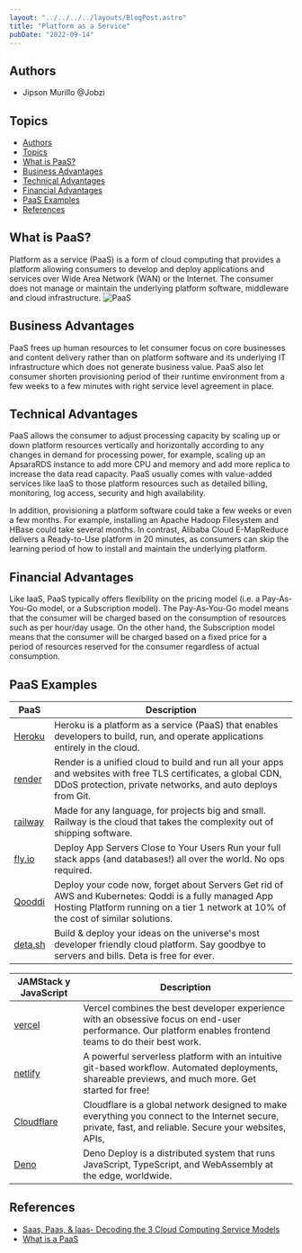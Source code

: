 ```yaml
---
layout: "../../../../layouts/BlogPost.astro"
title: "Platform as a Service"
pubDate: "2022-09-14"
---
```


## Authors

- Jipson Murillo @Jobzi

## Topics

- [Authors](#authors)
- [Topics](#topics)
- [What is PaaS?](#what-is-paas)
- [Business Advantages](#business-advantages)
- [Technical Advantages](#technical-advantages)
- [Financial Advantages](#financial-advantages)
- [PaaS Examples](#paas-examples)
- [References](#references)

## What is PaaS?

Platform as a service (PaaS) is a form of cloud computing that provides a platform allowing consumers to develop and deploy applications and services over Wide Area Network (WAN) or the Internet. The consumer does not manage or maintain the underlying platform software, middleware and cloud infrastructure.
![PaaS](https://miro.medium.com/max/700/0*AFqaYB3NwNSOV6FN.png)

## Business Advantages

PaaS frees up human resources to let consumer focus on core businesses and content delivery rather than on platform software and its underlying IT infrastructure which does not generate business value. PaaS also let consumer shorten provisioning period of their runtime environment from a few weeks to a few minutes with right service level agreement in place.

## Technical Advantages

PaaS allows the consumer to adjust processing capacity by scaling up or down platform resources vertically and horizontally according to any changes in demand for processing power, for example, scaling up an ApsaraRDS instance to add more CPU and memory and add more replica to increase the data read capacity. PaaS usually comes with value-added services like IaaS to those platform resources such as detailed billing, monitoring, log access, security and high availability.

In addition, provisioning a platform software could take a few weeks or even a few months. For example, installing an Apache Hadoop Filesystem and HBase could take several months. In contrast, Alibaba Cloud E-MapReduce delivers a Ready-to-Use platform in 20 minutes, as consumers can skip the learning period of how to install and maintain the underlying platform.

## Financial Advantages

Like IaaS, PaaS typically offers flexibility on the pricing model (i.e. a Pay-As-You-Go model, or a Subscription model). The Pay-As-You-Go model means that the consumer will be charged based on the consumption of resources such as per hour/day usage. On the other hand, the Subscription model means that the consumer will be charged based on a fixed price for a period of resources reserved for the consumer regardless of actual consumption.

## PaaS Examples

| PaaS| Description |
| - | - |
| [Heroku](https://www.heroku.com/) | Heroku is a platform as a service (PaaS) that enables developers to build, run, and operate applications entirely in the cloud. |
| [render](https://render.com/)     | Render is a unified cloud to build and run all your apps and websites with free TLS certificates, a global CDN, DDoS protection, private networks, and auto deploys from Git. |
| [railway](https://railway.app/)   | Made for any language, for projects big and small. Railway is the cloud that takes the complexity out of shipping software. |
| [fly.io](https://fly.io/)         | Deploy App Servers Close to Your Users Run your full stack apps (and databases!) all over the world. No ops required. |
| [Qooddi](https://qoddi.com/)      | Deploy your code now, forget about Servers Get rid of AWS and Kubernetes: Qoddi is a fully managed App Hosting Platform running on a tier 1 network at 10% of the cost of similar solutions. |
| [deta.sh](https://www.deta.sh/)   | Build & deploy your ideas on the universe's most developer friendly cloud platform. Say goodbye to servers and bills. Deta is free for ever. |

| JAMStack y JavaScript | Description  |
| - | - |
| [vercel](https://vercel.com/)             | Vercel combines the best developer experience with an obsessive focus on end-user performance. Our platform enables frontend teams to do their best work. |
| [netlify](https://www.netlify.com/)       | A powerful serverless platform with an intuitive git-based workflow. Automated deployments, shareable previews, and much more. Get started for free! |
| [Cloudflare](https://www.cloudflare.com/) | Cloudflare is a global network designed to make everything you connect to the Internet secure, private, fast, and reliable. Secure your websites, APIs, |
| [Deno](https://deno.com/deploy)           | Deno Deploy is a distributed system that runs JavaScript, TypeScript, and WebAssembly at the edge, worldwide. |

## References

- [Saas, Paas, & Iaas- Decoding the 3 Cloud Computing Service Models](https://medium.com/cuelogic-technologies/saas-paas-iaas-decoding-the-3-cloud-computing-service-models-25407ee1a568)
- [What is a PaaS](https://alibaba-cloud.medium.com/what-is-paas-9b9960d2962f)
